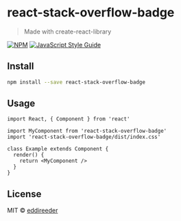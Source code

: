 # react-stack-overflow-badge

> Made with create-react-library

[![NPM](https://img.shields.io/npm/v/react-stack-overflow-badge.svg)](https://www.npmjs.com/package/react-stack-overflow-badge) [![JavaScript Style Guide](https://img.shields.io/badge/code_style-standard-brightgreen.svg)](https://standardjs.com)

## Install

```bash
npm install --save react-stack-overflow-badge
```

## Usage

```tsx
import React, { Component } from 'react'

import MyComponent from 'react-stack-overflow-badge'
import 'react-stack-overflow-badge/dist/index.css'

class Example extends Component {
  render() {
    return <MyComponent />
  }
}
```

## License

MIT © [eddireeder](https://github.com/eddireeder)
